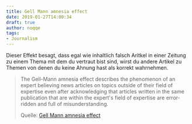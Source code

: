 ```yaml
---
title: Gell Mann amnesia effect
date: 2019-01-27T14:00:34
draft: true
author: noqqe
tags:
- Journalism
---
```


Dieser Effekt besagt, dass egal wie inhaltlich falsch Aritkel in einer
Zeitung zu einem Thema mit dem du vertraut bist sind, wirst du andere Artikel
zu Themen von denen du keine Ahnung hast als korrekt wahrnehmen.

> The Gell-Mann amnesia effect describes the phenomenon of an expert believing
> news articles on topics outside of their field of expertise even after
> acknowledging that articles written in the same publication that are within
> the expert's field of expertise are error-ridden and full of misunderstanding.
>
> Quelle: [Gell Mann amnesia effect](https://en.wikipedia.org/wiki/Gell-Mann_amnesia_effect)
